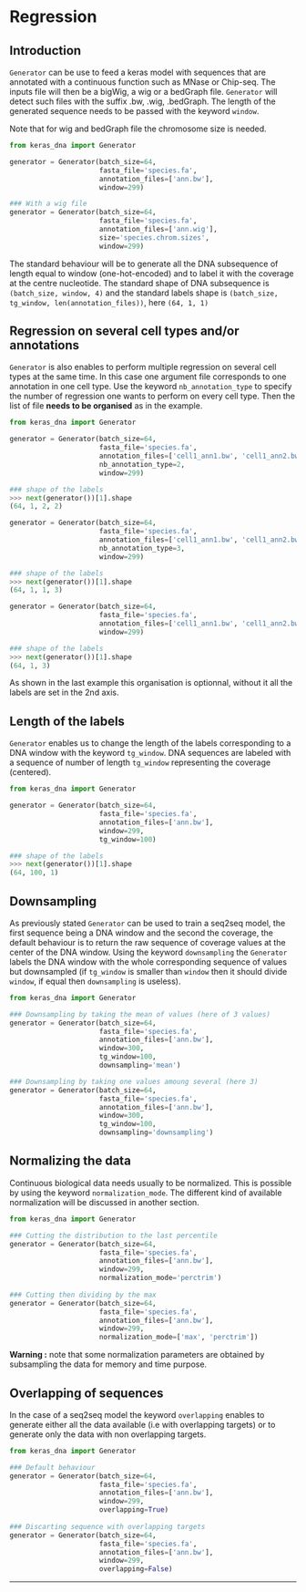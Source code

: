 # Regression

## Introduction

`Generator` can be use to feed a keras model with sequences that are annotated with a continuous function such as MNase or Chip-seq. The inputs file will then be a bigWig, a wig or a bedGraph file. `Generator` will detect such files with the suffix .bw, .wig, .bedGraph. The length of the generated sequence needs to be passed with the keyword `window`.

Note that for wig and bedGraph file the chromosome size is needed.

```python
from keras_dna import Generator

generator = Generator(batch_size=64,
                      fasta_file='species.fa',
                      annotation_files=['ann.bw'],
                      window=299)

### With a wig file
generator = Generator(batch_size=64,
                      fasta_file='species.fa',
                      annotation_files=['ann.wig'],
                      size='species.chrom.sizes',
                      window=299)
```

The standard behaviour will be to generate all the DNA subsequence of length equal to window (one-hot-encoded) and to label it with the coverage at the centre nucleotide. The standard shape of DNA subsequence is `(batch_size, window, 4)` and the standard labels shape is `(batch_size, tg_window, len(annotation_files))`, here `(64, 1, 1)`

## Regression on several cell types and/or annotations

`Generator` is also enables to perform multiple regression on several cell types at the same time. In this case one argument file corresponds to one annotation in one cell type. Use the keyword `nb_annotation_type` to specify the number of regression one wants to perform on every cell type. Then the list of file **needs to be organised** as in the example.

```python
from keras_dna import Generator

generator = Generator(batch_size=64,
                      fasta_file='species.fa',
                      annotation_files=['cell1_ann1.bw', 'cell1_ann2.bw', 'cell2_ann1.bw', 'cell2_ann2.bw'],
                      nb_annotation_type=2,
                      window=299)

### shape of the labels
>>> next(generator())[1].shape
(64, 1, 2, 2)

generator = Generator(batch_size=64,
                      fasta_file='species.fa',
                      annotation_files=['cell1_ann1.bw', 'cell1_ann2.bw', 'cell1_ann3.bw'],
                      nb_annotation_type=3,
                      window=299)

### shape of the labels
>>> next(generator())[1].shape
(64, 1, 1, 3)

generator = Generator(batch_size=64,
                      fasta_file='species.fa',
                      annotation_files=['cell1_ann1.bw', 'cell1_ann2.bw', 'cell1_ann3.bw'],
                      window=299)

### shape of the labels
>>> next(generator())[1].shape
(64, 1, 3)
```                      
As shown in the last example this organisation is optionnal, without it all the labels are set in the 2nd axis.

## Length of the labels

`Generator` enables us to change the length of the labels corresponding to a DNA window with the keyword `tg_window`. DNA sequences are labeled with a sequence of number of length `tg_window` representing the coverage (centered).

```python
from keras_dna import Generator

generator = Generator(batch_size=64,
                      fasta_file='species.fa',
                      annotation_files=['ann.bw'],
                      window=299,
                      tg_window=100)

### shape of the labels
>>> next(generator())[1].shape
(64, 100, 1)
```

## Downsampling

As previously stated `Generator` can be used to train a seq2seq model, the first sequence being a DNA window and the second the coverage, the default behaviour is to return the raw sequence of coverage values at the center of the DNA window. Using the keyword `downsampling` the `Generator` labels the DNA window with the whole corresponding sequence of values but downsampled (if `tg_window` is smaller than `window` then it should divide `window`, if equal then `downsampling` is useless).

```python
from keras_dna import Generator

### Downsampling by taking the mean of values (here of 3 values)
generator = Generator(batch_size=64,
                      fasta_file='species.fa',
                      annotation_files=['ann.bw'],
                      window=300,
                      tg_window=100,
                      downsampling='mean')

### Downsampling by taking one values amoung several (here 3)
generator = Generator(batch_size=64,
                      fasta_file='species.fa',
                      annotation_files=['ann.bw'],
                      window=300,
                      tg_window=100,
                      downsampling='downsampling')
```

## Normalizing the data

Continuous biological data needs usually to be normalized. This is possible by using the keyword `normalization_mode`. The different kind of available normalization will be discussed in another section.

```python
from keras_dna import Generator

### Cutting the distribution to the last percentile
generator = Generator(batch_size=64,
                      fasta_file='species.fa',
                      annotation_files=['ann.bw'],
                      window=299,
                      normalization_mode='perctrim')
                      
### Cutting then dividing by the max
generator = Generator(batch_size=64,
                      fasta_file='species.fa',
                      annotation_files=['ann.bw'],
                      window=299,
                      normalization_mode=['max', 'perctrim'])
```

**Warning :** note that some normalization parameters are obtained by subsampling the data for memory and time purpose.

## Overlapping of sequences

In the case of a seq2seq model the keyword `overlapping` enables to generate either all the data available (i.e with overlapping targets) or to generate only the data with non overlapping targets.

```python
from keras_dna import Generator

### Default behaviour
generator = Generator(batch_size=64,
                      fasta_file='species.fa',
                      annotation_files=['ann.bw'],
                      window=299,
                      overlapping=True)
                      
### Discarting sequence with overlapping targets
generator = Generator(batch_size=64,
                      fasta_file='species.fa',
                      annotation_files=['ann.bw'],
                      window=299,
                      overlapping=False)
```

------------------------
